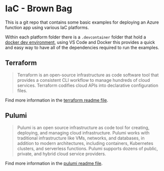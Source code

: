 # IaC - Brown Bag

This is a git repo that contains some basic examples for deploying an Azure function app using various IaC platforms.

Within each platform folder there is a `.devcontainer` folder that hold a [docker dev environment](https://code.visualstudio.com/learn/develop-cloud/containers), using VS Code and Docker this provides a quick and easy way to have all of the dependencies required to run the examples.

## Terraform

> Terraform is an open-source infrastructure as code software tool that provides a consistent CLI workflow to manage hundreds of cloud services. Terraform codifies cloud APIs into declarative configuration files.

Find more information in the [terraform readme file](./terraform/README.md).

## Pulumi

> Pulumi is an open source infrastructure as code tool for creating, deploying, and managing cloud infrastructure. Pulumi works with traditional infrastructure like VMs, networks, and databases, in addition to modern architectures, including containers, Kubernetes clusters, and serverless functions. Pulumi supports dozens of public, private, and hybrid cloud service providers.

Find more information in the [pulumi readme file](./pulumi/README.md).
